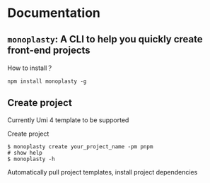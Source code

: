 # Documentation

## `monoplasty`: A CLI to help you quickly create front-end projects


How to install？

```shell
npm install monoplasty -g
```

## Create project

Currently Umi 4 template to be supported

Create project

```shell
$ monoplasty create your_project_name -pm pnpm
# show help
$ monoplasty -h
```

Automatically pull project templates, install project dependencies

